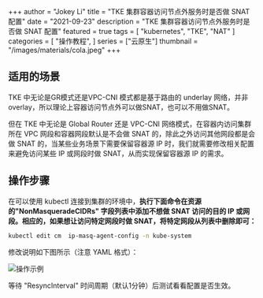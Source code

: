 +++
author = "Jokey Li"
title = "TKE 集群容器访问节点外服务时是否做 SNAT 配置"
date = "2021-09-23"
description = "TKE 集群容器访问节点外服务时是否做 SNAT 配置"
featured = true
tags = [
    "kubernetes",
    "TKE",
    "NAT"
]
categories = [
    "操作教程",
]
series = ["云原生"]
thumbnail = "/images/materials/cola.jpeg"
+++

## 适用的场景

TKE 中无论是GR模式还是VPC-CNI 模式都是基于路由的 underlay 网络，并非 overlay，所以理论上容器访问节点外可以做SNAT，也可以不用做SNAT。

但在 TKE 中无论是 Global Router 还是 VPC-CNI 网络模式，在容器内访问集群所在 VPC 网段和容器网段默认是不会做 SNAT 的，除此之外访问其他网段都是会做 SNAT 的，当某些业务场景下需要保留容器源 IP 时，我们就需要修改相关配置来避免访问某些 IP 或网段时做 SNAT，从而实现保留容器源 IP 的需求。
## 操作步骤

在可以使用 kubectl 连接到集群的环境中，**执行下面命令在资源的"NonMasqueradeCIDRs" 字段列表中添加不想做 SNAT 访问的目的 IP 或网段。相应的，如果想让访问特定网段时做 SNAT，将特定网段从列表中删除即可：**

```bash
kubectl edit cm  ip-masq-agent-config -n kube-system
```

修改说明如下图所示（注意 YAML 格式）：

![操作示例](/images/articles/3l3earx2jj.png)

等待 "ResyncInterval" 时间周期（默认1分钟）后测试看看配置是否生效。